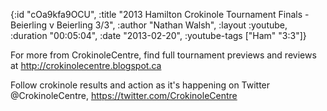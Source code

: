 {:id "cOa9kfa9OCU",
 :title
 "2013 Hamilton Crokinole Tournament Finals - Beierling v Beierling 3/3",
 :author "Nathan Walsh",
 :layout :youtube,
 :duration "00:05:04",
 :date "2013-02-20",
 :youtube-tags ["Ham" "3:3"]}


For more from CrokinoleCentre, find full tournament previews and reviews at http://crokinolecentre.blogspot.ca

Follow crokinole results and action as it's happening on Twitter @CrokinoleCentre, https://twitter.com/CrokinoleCentre
